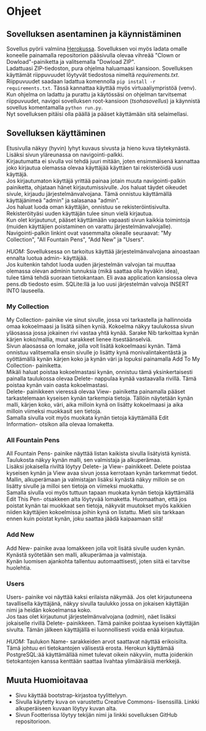 # Ohjeet

## Sovelluksen asentaminen ja käynnistäminen  

Sovellus pyörii valmiina [Herokussa](https://tsoha-foutain-pen-store.herokuapp.com/). 
Sovelluksen voi myös ladata omalle koneelle painamalla repositorion pääsivulla olevaa vihreää "Clown or Dowload"-painiketta ja valitsemalla "Dowload ZIP".  
Ladattuasi ZIP-tiedoston, pura ohjelma haluamaasi kansioon. Sovelluksen käyttämät riippuvuudet löytyvät tiedostosa nimeltä _requirements.txt_. Riippuvuudet saadaan ladattua komennolla ``` pip install -r requirements.txt ```. Tässä kannattaa käyttää myös virtuaaliympristöä (venv).  
Kun ohjelma on ladattu ja purattu ja käytössäsi on ohjelman tarvitsemat riippuvuudet, navigoi sovelluksen root-kansioon (_tsohasovellus_) ja käynnistä sovellus komentamalla ``` python run.py ```.  
Nyt sovelluksen pitäisi olla päällä ja pääset käyttämään sitä selaimellasi.  

## Sovelluksen käyttäminen  

Etusivulla näkyy (hyvin) lyhyt kuvaus sivusta ja hieno kuva täytekynästä. Lisäksi sivun yläreunassa on navigointi-palkki.  
Kirjautumatta ei sivulla voi tehdä juuri mitään, joten ensimmäisenä kannattaa joko kirjautua olemassa olevaa käyttäjää käyttäen tai rekisteröidä uusi käyttäjä.  
Jos kirjautumaton käyttäjä yrittää painaa jotain muuta navigointi-palkin painiketta, ohjataan hänet kirjautumissivulle. 
Jos haluat täydet oikeudet sivule, kirjaudu järjestelmänvalvojana. Tämä onnistuu käyttämällä käyttäjänimeä "admin" ja salasanaa "admin".  
Jos haluat luoda oman käyttäjän, onnistuu se rekisteröintisivulta. Rekisteröityäsi uuden käyttäjän tulee sinun vielä kirjautua.  
Kun olet kirjautunut, pääset käyttämään vapaasti sivun kaikkia toimintoja (muiden käyttäjien poistaminen on varattu järjestelmänvalvojalle).  
Navigointi-palkin linkint ovat vasemmalta oikealle seuraavat: "My Collection", "All Fountain Pens", "Add New" ja "Users".  
  
_HUOM:_ Sovelluksessa on tarkoitus käyttää järjestelmänvalvojana ainoastaan ennalta luotua admin- käyttäjää.  
Jos kuitenkin tahdot luoda uuden järjestelmän valvojan tai muuttaa olemassa olevan adminin tunnuksia (mikä saattaa olla hyväkin idea),  
tulee tämä tehdä suoraan tietokantaan. Eli avaa application kansiossa oleva pens.db tiedosto esim. SQLite:llä ja luo uusi järjestelmän valvoja INSERT INTO lauseella.  

### My Collection  

My Collection- painike vie sinut sivulle, jossa voi tarkastella ja hallinnoida omaa kokoelmaasi ja lisätä siihen kyniä. Kokoelma näkyy taulukossa sivun yläosassa jossa jokainen rivi vastaa yhtä kynää. 
Sarake Nib tarkoittaa kynän kärjen koko/mallia, muut sarakkeet lienee itsestäänselviä.  
Sivun alaosassa on lomake, jolla voit lisätä kokoelmaasi kynän. Tämä onnistuu valitsemalla ensin sivulle jo lisätty kynä monivalintakentästä ja syöttämällä kynän kärjen koko ja kynän väri ja lopuksi painamalla Add To My Collection- painiketta.  
Mikäli haluat poistaa kokoelmastasi kynän, onnistuu tämä yksinkertaisesti painalla taulukossa olevaa Delete- nappulaa kynää vastaavalla rivillä. Tämä poistaa kynän vain oasta kokoelmastasi.  
Delete- painikkeen vieressä olevaa View- painiketta painamalla pääset tarkastelemaan kyseisen kynän tarkempia tietoja. Tällöin näytetään kynän malli, kärjen koko, väri, aika milloin kynä on lisätty kokoelmaasi ja aika milloin viimeksi muokkasit sen tietoja.  
Samalla sivulla voit myös muokata kynän tietoja käyttämällä Edit Information- otsikon alla olevaa lomaketta.  

### All Fountain Pens  

All Fountain Pens- painike näyttää listan kaikista sivulla lisätyistä kynistä. Taulukosta näkyy kynän malli, sen valmistaja ja alkuperämaa.  
Lisäksi jokaisella riviltä löytyy Delete- ja View- painikkeet. Delete poistaa kyseisen kynän ja View avaa sivun jossa kerrotaan kynän tarkemmat tiedot. 
Mallin, alkuperämaan ja valmistajan lisäksi kynästä näkyy milloin se on lisätty sivulle ja milloi sen tietoja on viimeksi muokattu.  
Samalla sivulla voi myös tuttuun tapaan muokata kynän tietoja käyttämällä Edit This Pen- otsakkeen alta löytyvää lomaketta. Huomaathan, että jos poistat kynän tai muokkaat sen tietoja, näkyvät muutokset myös kaikkien niiden käyttäjien kokoelmissa joihin kynä on listattu. 
Mieti siis tarkkaan ennen kuin poistat kynän, joku saattaa jäädä kaipaamaan sitä!  

### Add New  

Add New- painike avaa lomakkeen jolla voit lisätä sivulle uuden kynän. Kynästä syötetään sen malli, alkuperämaa ja valmistaja.  
Kynän luomisen ajankohta tallentuu automaattisesti, joten siitä ei tarvitse huolehtia.  

### Users  

Users- painike voi näyttää kaksi erilaista näkymää. Jos olet kirjautuneena tavallisella käyttäjänä, näkyy sivulla taulukko jossa on jokaisen käyttäjän nimi ja heidän kokoelmansa koko.  
Jos taas olet kirjautunut järjestelmänvalvojana (_admin_), näet lisäksi jokaiselle rivillä Delete- painikkeen. Tämä painike poistaa kyseisen käyttäjän sivulta. 
Tämän jälkeen käyttäjällä ei luonnollisesti voida enää kirjautua.  
  
_HUOM:_ Taulukon Name- sarakkeiden arvot saattavat näyttää erikoisilta. Tämä johtuu eri tietokantojen välisestä erosta. Herokun käyttämää PostgreSQL:ää käyttämällää nimet tulevat oikein näkyviin, mutta
joidenkin tietokantojen kanssa kenttään saattaa livahtaa ylimääräisiä merkkejä.  

## Muuta Huomioitavaa

* Sivu käyttää bootstrap-kirjastoa tyylittelyyn.  
* Sivulla käytetty kuva on varustettu Creative Commons- lisenssillä. Linkki alkuperäiseen kuvaan löytyy kuvan alta.  
* Sivun Footterissa löytyy tekijän nimi ja linkki sovelluksen GitHub repositorioon.  





